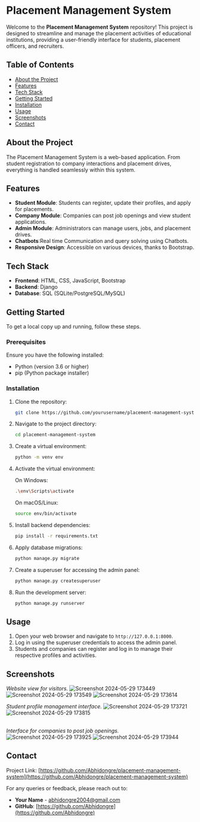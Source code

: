 # Placement Management System

Welcome to the **Placement Management System** repository! This project is designed to streamline and manage the placement activities of educational institutions, providing a user-friendly interface for students, placement officers, and recruiters.

## Table of Contents

- [About the Project](#about-the-project)
- [Features](#features)
- [Tech Stack](#tech-stack)
- [Getting Started](#getting-started)
- [Installation](#installation)
- [Usage](#usage)
- [Screenshots](#screenshots)
- [Contact](#contact)

## About the Project

The Placement Management System is a web-based application. From student registration to company interactions and placement drives, everything is handled seamlessly within this system.

## Features

- **Student Module**: Students can register, update their profiles, and apply for placements.
- **Company Module**: Companies can post job openings and view student applications.
- **Admin Module**: Administrators can manage users, jobs, and placement drives.
- **Chatbots**:Real time Communication and query solving using Chatbots.
- **Responsive Design**: Accessible on various devices, thanks to Bootstrap.

## Tech Stack

- **Frontend**: HTML, CSS, JavaScript, Bootstrap
- **Backend**: Django
- **Database**: SQL (SQLite/PostgreSQL/MySQL)

## Getting Started

To get a local copy up and running, follow these steps.

### Prerequisites

Ensure you have the following installed:

- Python (version 3.6 or higher)
- pip (Python package installer)

### Installation

1. Clone the repository:
    ```sh
    git clone https://github.com/yourusername/placement-management-system.git
    ```

2. Navigate to the project directory:
    ```sh
    cd placement-management-system
    ```

3. Create a virtual environment:
    ```sh
    python -m venv env
    ```

4. Activate the virtual environment:

    On Windows:
    ```sh
    .\env\Scripts\activate
    ```

    On macOS/Linux:
    ```sh
    source env/bin/activate
    ```

5. Install backend dependencies:
    ```sh
    pip install -r requirements.txt
    ```

6. Apply database migrations:
    ```sh
    python manage.py migrate
    ```

7. Create a superuser for accessing the admin panel:
    ```sh
    python manage.py createsuperuser
    ```

8. Run the development server:
    ```sh
    python manage.py runserver
    ```

## Usage

1. Open your web browser and navigate to `http://127.0.0.1:8000`.
2. Log in using the superuser credentials to access the admin panel.
3. Students and companies can register and log in to manage their respective profiles and activities.

## Screenshots

*Website view for visitors.*
![Screenshot 2024-05-29 173449](https://github.com/Abhidongre/Placement-management-system/assets/113405820/eacc7254-7b5a-45ed-904e-425259c8a0f1)
![Screenshot 2024-05-29 173549](https://github.com/Abhidongre/Placement-management-system/assets/113405820/748fb1ba-f48e-440c-a9d8-56faab5dde11)
![Screenshot 2024-05-29 173614](https://github.com/Abhidongre/Placement-management-system/assets/113405820/17b69e9b-e643-496e-bffe-4054b9a24e10)

*Student profile management interface.*
![Screenshot 2024-05-29 173721](https://github.com/Abhidongre/Placement-management-system/assets/113405820/31d1064f-e545-4d4f-9eca-9f669de61f81)
![Screenshot 2024-05-29 173815](https://github.com/Abhidongre/Placement-management-system/assets/113405820/6a3c5c21-4b8c-4eaf-8b9d-4fa47e192124)

\
*Interface for companies to post job openings.*
![Screenshot 2024-05-29 173925](https://github.com/Abhidongre/Placement-management-system/assets/113405820/137f9ea9-939e-4c9e-9ca3-05fbd5ba5205)
![Screenshot 2024-05-29 173944](https://github.com/Abhidongre/Placement-management-system/assets/113405820/127f89dd-e8f0-4a4d-a526-b53d8bd7d639)


## Contact

Project Link: [https://github.com/Abhidongre/placement-management-system](https://github.com/Abhidongre/placement-management-system)

For any queries or feedback, please reach out to:
- **Your Name** - [abhidongre2004@gmail.com](mailto:abhidongre2004@gmail.com)
- **GitHub**: [https://github.com/Abhidongre](https://github.com/Abhidongre)
